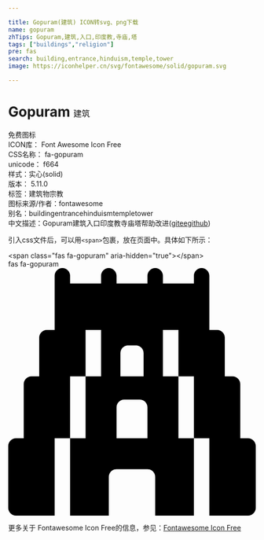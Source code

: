 ```yaml
---

title: Gopuram(建筑) ICON转svg、png下载
name: gopuram
zhTips: Gopuram,建筑,入口,印度教,寺庙,塔
tags: ["buildings","religion"]
pre: fas
search: building,entrance,hinduism,temple,tower
image: https://iconhelper.cn/svg/fontawesome/solid/gopuram.svg

---
```


# Gopuram  <small style="font-size: 60%;font-weight: 100">建筑</small>


<div class="detail-page">
<p>
<span><span class="badge-success badge">免费图标</span> </span>
<br/>
<span>
ICON库：
<span class="badge-secondary badge">Font Awesome Icon Free</span> 
</span>
<br/>
<span>
CSS名称：
<span class="badge-secondary badge">fa-gopuram</span> 
</span>
<br/>
<span>
unicode：
<span class="badge-secondary badge">f664</span> 
<copy-btn content='f664' btn-title=""></copy-btn>
<copy-btn :content='String.fromCodePoint(parseInt("f664", 16))' btn-title="复制U"></copy-btn>
</span><br/><span>样式：<span class="badge-light badge">实心(solid)</span></span>
<br/>
<span>
版本：
<span class="badge-secondary badge">5.11.0</span> 
</span><br/><span>标签：<span class="badge-light badge"><router-link to="/tags/buildings.html">建筑物</router-link></span><span class="badge-light badge"><router-link to="/tags/religion.html">宗教</router-link></span></span>
<br/>
<span>图标来源/作者：<span class="badge-light badge">fontawesome</span></span> 
<br/>
<span>别名：<span class="badge-light badge">building</span><span class="badge-light badge">entrance</span><span class="badge-light badge">hinduism</span><span class="badge-light badge">temple</span><span class="badge-light badge">tower</span></span><br/><span class="zh-detail">中文描述：<span class="badge-primary badge">Gopuram</span><span class="badge-primary badge">建筑</span><span class="badge-primary badge">入口</span><span class="badge-primary badge">印度教</span><span class="badge-primary badge">寺庙</span><span class="badge-primary badge">塔</span><span class="help-link"><span>帮助改进</span>(<a href="https://gitee.com/liuwave/icon-helper/edit/master/json/fontawesome/solid/gopuram.json" target="_blank" rel="noopener noreferrer">gitee</a><a href="https://github.com/liuwave/icon-helper/edit/master/json/fontawesome/solid/gopuram.json" target="_blank" rel="noopener noreferrer">github</a></span>)</span><br/>
</p>
</div>
<div class="alert alert-dark">
  <i class="fas fa-gopuram fa-xs"></i>
  <i class="fas fa-gopuram fa-sm"></i>
  <i class="fas fa-gopuram fa-lg"></i>
  <i class="fas fa-gopuram fa-2x"></i>
  <i class="fas fa-gopuram fa-3x"></i>
  <i class="fas fa-gopuram fa-5x"></i>
  <i class="fas fa-gopuram fa-7x"></i>
</div>
<div>
  <p>引入css文件后，可以用<code>&lt;span&gt;</code>包裹，放在页面中。具体如下所示：    
  </p>
  <div class="alert alert-primary" style="font-size: 14px">
    &lt;span class="fas fa-gopuram" aria-hidden="true"&gt;&lt;/span&gt;
    <copy-btn content='<span class="fas fa-gopuram" aria-hidden="true"></span>'></copy-btn>
  </div>
  <div class="alert alert-secondary">
    <i class="fas fa-gopuram"
    style="font-size: 24px"
    aria-hidden="true"></i> fas fa-gopuram
    <copy-btn content="fas fa-gopuram" btn-title="复制图标名称"></copy-btn>
  </div>
</div>
<div id="svg" class="svg-wrap">
<svg xmlns="http://www.w3.org/2000/svg" viewBox="0 0 512 512"><path d="M496 352h-16V240c0-8.8-7.2-16-16-16h-16v-80c0-8.8-7.2-16-16-16h-16V16c0-8.8-7.2-16-16-16s-16 7.2-16 16v16h-64V16c0-8.8-7.2-16-16-16s-16 7.2-16 16v16h-64V16c0-8.8-7.2-16-16-16s-16 7.2-16 16v16h-64V16c0-8.8-7.2-16-16-16S96 7.2 96 16v112H80c-8.8 0-16 7.2-16 16v80H48c-8.8 0-16 7.2-16 16v112H16c-8.8 0-16 7.2-16 16v128c0 8.8 7.2 16 16 16h80V352h32V224h32v-96h32v96h-32v128h-32v160h80v-80c0-8.8 7.2-16 16-16h64c8.8 0 16 7.2 16 16v80h80V352h-32V224h-32v-96h32v96h32v128h32v160h80c8.8 0 16-7.2 16-16V368c0-8.8-7.2-16-16-16zM232 176c0-8.8 7.2-16 16-16h16c8.8 0 16 7.2 16 16v48h-48zm56 176h-64v-64c0-8.8 7.2-16 16-16h32c8.8 0 16 7.2 16 16z"/></svg>
</div>
<detail full-name='fa-gopuram'></detail>

<Vssue title="关于“Gopuram”的评论" />
    
<div><p>更多关于  Fontawesome Icon Free的信息，参见：<a target="_blank" href="https://iconhelper.cn/fontawesome.html">Fontawesome Icon Free</a>
</p></div>
